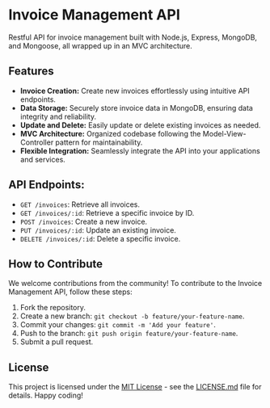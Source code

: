 # Invoice Management API

Restful API for invoice management built with Node.js, Express, MongoDB, and Mongoose, all wrapped up in an MVC architecture.

## Features

- **Invoice Creation:** Create new invoices effortlessly using intuitive API endpoints.
- **Data Storage:** Securely store invoice data in MongoDB, ensuring data integrity and reliability.
- **Update and Delete:** Easily update or delete existing invoices as needed.
- **MVC Architecture:** Organized codebase following the Model-View-Controller pattern for maintainability.
- **Flexible Integration:** Seamlessly integrate the API into your applications and services.
   
## API Endpoints:
- `GET /invoices`: Retrieve all invoices.
- `GET /invoices/:id`: Retrieve a specific invoice by ID.
- `POST /invoices`: Create a new invoice.
- `PUT /invoices/:id`: Update an existing invoice.
- `DELETE /invoices/:id`: Delete a specific invoice.

## How to Contribute

We welcome contributions from the community! To contribute to the Invoice Management API, follow these steps:

1. Fork the repository.
2. Create a new branch: `git checkout -b feature/your-feature-name`.
3. Commit your changes: `git commit -m 'Add your feature'`.
4. Push to the branch: `git push origin feature/your-feature-name`.
5. Submit a pull request.

## License

This project is licensed under the [MIT License](LICENSE.md) - see the [LICENSE.md](LICENSE.md) file for details. Happy coding!
